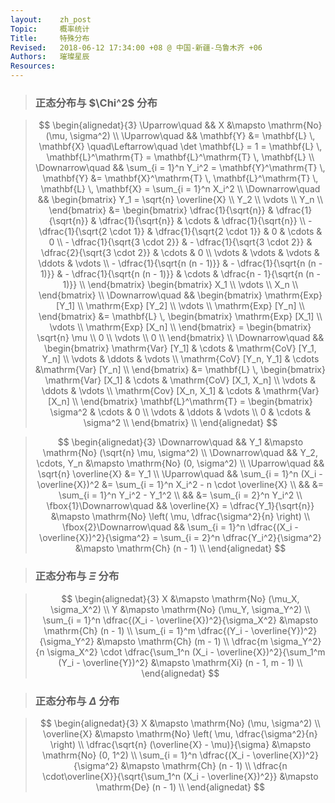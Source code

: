 ```yaml
---
layout:    zh_post
Topic:     概率统计
Title:     特殊分布
Revised:   2018-06-12 17:34:00 +08 @ 中国-新疆-乌鲁木齐 +06
Authors:   璀璨星辰
Resources:
---
```


> ### 正态分布与 $\Chi^2$ 分布

> $$
> \begin{alignedat}{3}
> \Uparrow\quad           &&                                                          X &\mapsto \mathrm{No} (\mu, \sigma^2) \\
> \Uparrow\quad           &&                                                 \mathbf{Y} &= \mathbf{L} \, \mathbf{X} \quad\Leftarrow\quad \det \mathbf{L} = 1 = \mathbf{L} \, \mathbf{L}^\mathrm{T} = \mathbf{L}^\mathrm{T} \, \mathbf{L} \\
> \Downarrow\quad         && \sum_{i = 1}^n Y_i^2 = \mathbf{Y}^\mathrm{T} \, \mathbf{Y} &= \mathbf{X}^\mathrm{T} \, \mathbf{L}^\mathrm{T} \, \mathbf{L} \, \mathbf{X} = \sum_{i = 1}^n X_i^2 \\
> \Downarrow\quad         && \begin{bmatrix}
>                            Y_1 = \sqrt{n} \overline{X} \\
>                            Y_2 \\
>                            \vdots \\
>                            Y_n \\
>                            \end{bmatrix} &= \begin{bmatrix}
>                                             \dfrac{1}{\sqrt{n}}           & \dfrac{1}{\sqrt{n}}           & \dfrac{1}{\sqrt{n}}           & \cdots & \dfrac{1}{\sqrt{n}} \\
>                                             - \dfrac{1}{\sqrt{2 \cdot 1}} & \dfrac{1}{\sqrt{2 \cdot 1}}   & 0                             & \cdots & 0 \\
>                                             - \dfrac{1}{\sqrt{3 \cdot 2}} & - \dfrac{1}{\sqrt{3 \cdot 2}} & \dfrac{2}{\sqrt{3 \cdot 2}}   & \cdots & 0 \\
>                                             \vdots                        & \vdots                        & \vdots                        & \ddots & \vdots \\
>                                             - \dfrac{1}{\sqrt{n (n - 1)}} & - \dfrac{1}{\sqrt{n (n - 1)}} & - \dfrac{1}{\sqrt{n (n - 1)}} & \cdots & \dfrac{n - 1}{\sqrt{n (n - 1)}} \\
>                                             \end{bmatrix} \begin{bmatrix}
>                                                           X_1 \\
>                                                           \vdots \\
>                                                           X_n \\
>                                                           \end{bmatrix} \\
> \Downarrow\quad         && \begin{bmatrix}
>                            \mathrm{Exp} [Y_1] \\
>                            \mathrm{Exp} [Y_2] \\
>                            \vdots \\
>                            \mathrm{Exp} [Y_n] \\
>                            \end{bmatrix} &= \mathbf{L} \, \begin{bmatrix} 
>                                                           \mathrm{Exp} [X_1] \\
>                                                           \vdots \\
>                                                           \mathrm{Exp} [X_n] \\
>                                                           \end{bmatrix} = \begin{bmatrix}
>                                                                           \sqrt{n} \mu \\
>                                                                           0 \\
>                                                                           \vdots \\
>                                                                           0 \\
>                                                                           \end{bmatrix} \\
> \Downarrow\quad         && \begin{bmatrix}
>                            \mathrm{Var} [Y_1]      & \cdots & \mathrm{CoV} [Y_1, Y_n] \\
>                            \vdots                  & \ddots & \vdots \\
>                            \mathrm{CoV} [Y_n, Y_1] & \cdots &\mathrm{Var} [Y_n] \\
>                            \end{bmatrix} &= \mathbf{L} \, \begin{bmatrix}
>                                                           \mathrm{Var} [X_1]      & \cdots & \mathrm{CoV} [X_1, X_n] \\
>                                                           \vdots                  & \ddots & \vdots \\
>                                                           \mathrm{Cov} [X_n, X_1] & \cdots &  \mathrm{Var} [X_n] \\
>                                                           \end{bmatrix} \mathbf{L}^\mathrm{T} = \begin{bmatrix}
>                                                                                                 \sigma^2 & \cdots & 0 \\
>                                                                                                 \vdots   & \ddots & \vdots \\
>                                                                                                 0        & \cdots & \sigma^2 \\
>                                                                                                 \end{bmatrix} \\
> \end{alignedat}
> $$
>

> $$
> \begin{alignedat}{3}
> \Downarrow\quad         &&                                                                                              Y_1 &\mapsto \mathrm{No} (\sqrt{n} \mu, \sigma^2) \\
> \Downarrow\quad         &&                                                                                 Y_2, \cdots, Y_n &\mapsto \mathrm{No} (0, \sigma^2) \\
> \Uparrow\quad           &&                                                                            \sqrt{n} \overline{X} &= Y_1 \\
> \Uparrow\quad           &&                                                            \sum_{i = 1}^n (X_i - \overline{X})^2 &= \sum_{i = 1}^n X_i^2 - n \cdot \overline{X} \\
>                         &&                                                                                                  &= \sum_{i = 1}^n Y_i^2 - Y_1^2 \\
>                         &&                                                                                                  &= \sum_{i = 2}^n Y_i^2 \\
> \fbox{1}\Downarrow\quad &&                                                             \overline{X} = \dfrac{Y_1}{\sqrt{n}} &\mapsto \mathrm{No} \left( \mu, \dfrac{\sigma^2}{n} \right) \\
> \fbox{2}\Downarrow\quad && \sum_{i = 1}^n \dfrac{(X_i - \overline{X})^2}{\sigma^2} = \sum_{i = 2}^n \dfrac{Y_i^2}{\sigma^2} &\mapsto \mathrm{Ch} (n - 1) \\
> \end{alignedat}
> $$
>

> ### 正态分布与 $\Xi$ 分布

> $$
> \begin{alignedat}{3}
>                                                                                                                 X &\mapsto \mathrm{No} (\mu_X, \sigma_X^2) \\
>                                                                                                                 Y &\mapsto \mathrm{No} (\mu_Y, \sigma_Y^2) \\
>                                                         \sum_{i = 1}^n \dfrac{(X_i - \overline{X})^2}{\sigma_X^2} &\mapsto \mathrm{Ch} (n - 1) \\
>                                                         \sum_{i = 1}^m \dfrac{(Y_i - \overline{Y})^2}{\sigma_Y^2} &\mapsto \mathrm{Ch} (m - 1) \\
> \dfrac{m \sigma_Y^2}{n \sigma_X^2} \cdot \dfrac{\sum_1^n (X_i - \overline{X})^2}{\sum_1^m (Y_i - \overline{Y})^2} &\mapsto \mathrm{Xi} (n - 1, m - 1) \\
> \end{alignedat}
> $$
>

> ### 正态分布与 $\Delta$ 分布

> $$
> \begin{alignedat}{3}
>                                                                   X &\mapsto \mathrm{No} (\mu, \sigma^2) \\
>                                                        \overline{X} &\mapsto \mathrm{No} \left( \mu, \dfrac{\sigma^2}{n} \right) \\
>                       \dfrac{\sqrt{n} (\overline{X} - \mu)}{\sigma} &\mapsto \mathrm{No} (0, 1^2) \\
>             \sum_{i = 1}^n \dfrac{(X_i - \overline{X})^2}{\sigma^2} &\mapsto \mathrm{Ch} (n - 1) \\
> \dfrac{n \cdot\overline{X}}{\sqrt{\sum_1^n (X_i - \overline{X})^2}} &\mapsto \mathrm{De} (n - 1) \\
> \end{alignedat}
> $$
>